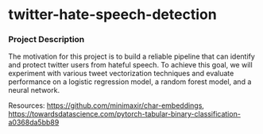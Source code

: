 # twitter-hate-speech-detection

### Project Description

The motivation for this project is to build a reliable pipeline that can identify and protect twitter users from hateful speech. To achieve this goal, we will experiment with various tweet vectorization techniques and evaluate performance on a logistic regression model, a random forest model, and a neural network.

Resources: https://github.com/minimaxir/char-embeddings, https://towardsdatascience.com/pytorch-tabular-binary-classification-a0368da5bb89